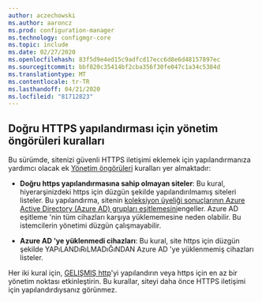 ```yaml
---
author: aczechowski
ms.author: aaroncz
ms.prod: configuration-manager
ms.technology: configmgr-core
ms.topic: include
ms.date: 02/27/2020
ms.openlocfilehash: 83f5d9e4ed15c9adfcd17ecc6d8e6d48157897ec
ms.sourcegitcommit: bbf820c35414bf2cba356f30fe047c1a34c5384d
ms.translationtype: MT
ms.contentlocale: tr-TR
ms.lasthandoff: 04/21/2020
ms.locfileid: "81712823"
---
```

## <a name="management-insight-rules-for-proper-https-configuration"></a><a name="bkmk_insight"></a>Doğru HTTPS yapılandırması için yönetim öngörüleri kuralları

<!--6268489-->

Bu sürümde, sitenizi güvenli HTTPS iletişimi eklemek için yapılandırmanıza yardımcı olacak ek [Yönetim öngörüleri](../../../../servers/manage/management-insights.md) kuralları yer almaktadır:

- **Doğru https yapılandırmasına sahip olmayan siteler**: Bu kural, hiyerarşinizdeki https için düzgün şekilde yapılandırılmamış siteleri listeler. Bu yapılandırma, sitenin [koleksiyon üyeliği sonuçlarının Azure Active Directory (Azure AD) grupları eşitlemesini](../../../../clients/manage/collections/create-collections.md#bkmk_aadcollsync)engeller. Azure AD eşitleme 'nin tüm cihazları karşıya yüklememesine neden olabilir. Bu istemcilerin yönetimi düzgün çalışmayabilir.

- **Azure AD 'ye yüklenmedi cihazları**: Bu kural, site https için düzgün şekilde YAPıLANDıRıLMADıĞıNDAN Azure AD 'ye yüklenmemiş cihazları listeler.

Her iki kural için, [GELIŞMIŞ http](../../../../plan-design/hierarchy/enhanced-http.md)'yi yapılandırın veya https için en az bir yönetim noktası etkinleştirin. Bu kurallar, siteyi daha önce HTTPS iletişimi için yapılandırdıysanız görünmez.
